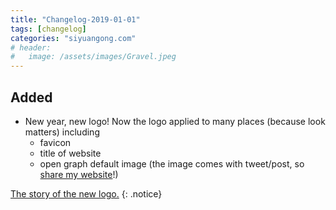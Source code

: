 ```yaml
---
title: "Changelog-2019-01-01"
tags: [changelog]
categories: "siyuangong.com"
# header:
#   image: /assets/images/Gravel.jpeg
---
```


## Added
- New year, new logo! Now the logo applied to many places (because look matters) including
    - favicon
    - title of website
    - open graph default image (the image comes with tweet/post, so [share my website](https://www.facebook.com/sharer/sharer.php?u=https%3A%2F%2Fsiyuangong.com%2F)!)

[The story of the new logo.]()
{: .notice}